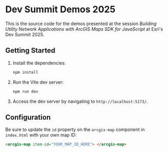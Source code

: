 # Dev Summit Demos 2025

This is the source code for the demos presented at the session _Building Utility Network Applications with ArcGIS Maps SDK for JavaScript_ at Esri's Dev Summit 2025.

## Getting Started

1. Install the dependencies:

   ```sh
   npm install
   ```

2. Run the Vite dev server:

   ```sh
   npm run dev
   ```

3. Access the dev server by navigating to `http://localhost:5173/`.

## Configuration

Be sure to update the `id` property on the `arcgis-map` component in `index.html` with your own map ID:

```html
<arcgis-map item-id="YOUR_MAP_ID_HERE"> </arcgis-map>
```

